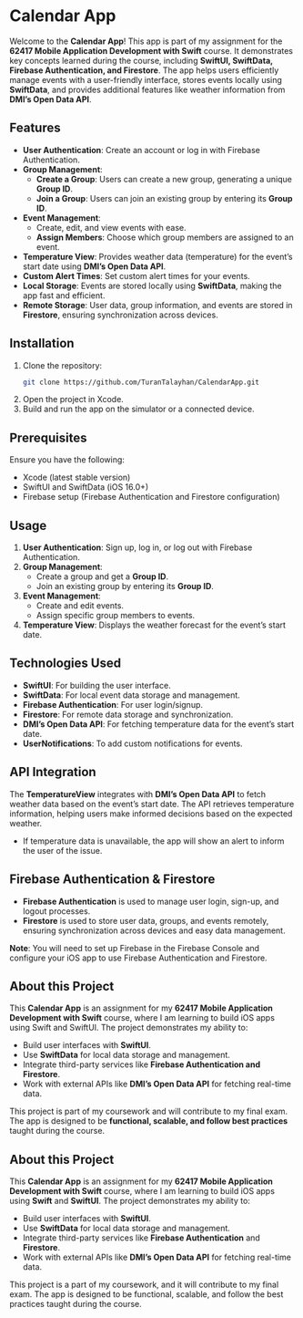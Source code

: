 # Calendar App

Welcome to the **Calendar App**! This app is part of my assignment for the **62417 Mobile Application Development with Swift** course. It demonstrates key concepts learned during the course, including **SwiftUI, SwiftData, Firebase Authentication, and Firestore**. The app helps users efficiently manage events with a user-friendly interface, stores events locally using **SwiftData**, and provides additional features like weather information from **DMI’s Open Data API**.

## Features

- **User Authentication**: Create an account or log in with Firebase Authentication.
- **Group Management**:
  - **Create a Group**: Users can create a new group, generating a unique **Group ID**.
  - **Join a Group**: Users can join an existing group by entering its **Group ID**.
- **Event Management**: 
  - Create, edit, and view events with ease.
  - **Assign Members**: Choose which group members are assigned to an event.
- **Temperature View**: Provides weather data (temperature) for the event’s start date using **DMI’s Open Data API**.
- **Custom Alert Times**: Set custom alert times for your events.
- **Local Storage**: Events are stored locally using **SwiftData**, making the app fast and efficient.
- **Remote Storage**: User data, group information, and events are stored in **Firestore**, ensuring synchronization across devices.

## Installation

1. Clone the repository:
   ```bash
   git clone https://github.com/TuranTalayhan/CalendarApp.git
   ```
2.	Open the project in Xcode.
3.	Build and run the app on the simulator or a connected device.

## Prerequisites

Ensure you have the following:

- Xcode (latest stable version)
- SwiftUI and SwiftData (iOS 16.0+)
- Firebase setup (Firebase Authentication and Firestore configuration)

## Usage

1. **User Authentication**: Sign up, log in, or log out with Firebase Authentication.
2. **Group Management**:
   - Create a group and get a **Group ID**.
   - Join an existing group by entering its **Group ID**.
3. **Event Management**:
   - Create and edit events.
   - Assign specific group members to events.
4. **Temperature View**: Displays the weather forecast for the event’s start date.

## Technologies Used

- **SwiftUI**: For building the user interface.
- **SwiftData**: For local event data storage and management.
- **Firebase Authentication**: For user login/signup.
- **Firestore**: For remote data storage and synchronization.
- **DMI’s Open Data API**: For fetching temperature data for the event’s start date.
- **UserNotifications**: To add custom notifications for events.

## API Integration

The **TemperatureView** integrates with **DMI’s Open Data API** to fetch weather data based on the event’s start date. The API retrieves temperature information, helping users make informed decisions based on the expected weather.

- If temperature data is unavailable, the app will show an alert to inform the user of the issue.

## Firebase Authentication & Firestore

- **Firebase Authentication** is used to manage user login, sign-up, and logout processes.
- **Firestore** is used to store user data, groups, and events remotely, ensuring synchronization across devices and easy data management.

**Note**: You will need to set up Firebase in the Firebase Console and configure your iOS app to use Firebase Authentication and Firestore.

## About this Project

This **Calendar App** is an assignment for my **62417 Mobile Application Development with Swift** course, where I am learning to build iOS apps using Swift and SwiftUI. The project demonstrates my ability to:

- Build user interfaces with **SwiftUI**.
- Use **SwiftData** for local data storage and management.
- Integrate third-party services like **Firebase Authentication and Firestore**.
- Work with external APIs like **DMI’s Open Data API** for fetching real-time data.

This project is part of my coursework and will contribute to my final exam. The app is designed to be **functional, scalable, and follow best practices** taught during the course.
## About this Project

This **Calendar App** is an assignment for my **62417 Mobile Application Development with Swift** course, where I am learning to build iOS apps using **Swift** and **SwiftUI**. The project demonstrates my ability to:

- Build user interfaces with **SwiftUI**.
- Use **SwiftData** for local data storage and management.
- Integrate third-party services like **Firebase Authentication** and **Firestore**.
- Work with external APIs like **DMI’s Open Data API** for fetching real-time data.

This project is a part of my coursework, and it will contribute to my final exam. The app is designed to be functional, scalable, and follow the best practices taught during the course.
